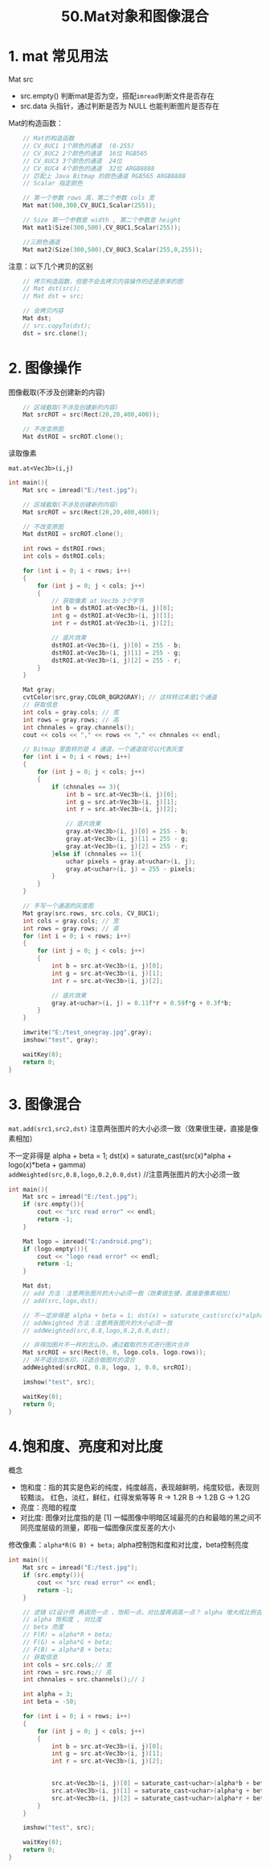 # <center>50.Mat对象和图像混合<center>

# 1. mat 常见用法

Mat src

- src.empty() 判断mat是否为空，搭配`imread`判断文件是否存在
- src.data 头指针，通过判断是否为 NULL 也能判断图片是否存在

Mat的构造函数：

```c++
	// Mat的构造函数
	// CV_8UC1 1个颜色的通道  (0-255)
	// CV_8UC2 2个颜色的通道  16位 RGB565
	// CV_8UC3 3个颜色的通道  24位
	// CV_8UC4 4个颜色的通道  32位 ARGB8888
	// 匹配上 Java Bitmap 的颜色通道 RGB565 ARGB8888
	// Scalar 指定颜色

	// 第一个参数 rows 高，第二个参数 cols 宽
	Mat mat(500,300,CV_8UC1,Scalar(255));

	// Size 第一个参数是 width , 第二个参数是 height
	Mat mat1(Size(300,500),CV_8UC1,Scalar(255));

	//三颜色通道
	Mat mat2(Size(300,500),CV_8UC3,Scalar(255,0,255));
```

注意：以下几个拷贝的区别

```c++
	// 拷贝构造函数，但是不会去拷贝内容操作的还是原来的图
	// Mat dst(src);
	// Mat dst = src;

	// 会拷贝内容
	Mat dst;
	// src.copyTo(dst);
	dst = src.clone();
```

# 2. 图像操作

图像截取(不涉及创建新的内容)

```c++
	// 区域截取(不涉及创建新的内容)
	Mat srcROT = src(Rect(20,20,400,400));

	// 不改变原图
	Mat dstROI = srcROT.clone();
```

读取像素

`mat.at<Vec3b>(i,j)`

```c++
int main(){
	Mat src = imread("E:/test.jpg");

	// 区域截取(不涉及创建新的内容)
	Mat srcROT = src(Rect(20,20,400,400));

	// 不改变原图
	Mat dstROI = srcROT.clone();

	int rows = dstROI.rows;
	int cols = dstROI.cols;

	for (int i = 0; i < rows; i++)
	{
		for (int j = 0; j < cols; j++)
		{
			// 获取像素 at Vec3b 3个字节
			int b = dstROI.at<Vec3b>(i, j)[0];
			int g = dstROI.at<Vec3b>(i, j)[1];
			int r = dstROI.at<Vec3b>(i, j)[2];

			// 底片效果
			dstROI.at<Vec3b>(i, j)[0] = 255 - b;
			dstROI.at<Vec3b>(i, j)[1] = 255 - g;
			dstROI.at<Vec3b>(i, j)[2] = 255 - r;
		}
	}

	Mat gray;
	cvtColor(src,gray,COLOR_BGR2GRAY); // 这样转过来是1个通道
	// 获取信息
	int cols = gray.cols; // 宽
	int rows = gray.rows; // 高
	int chnnales = gray.channels();
	cout << cols << "," << rows << "," << chnnales << endl;

	// Bitmap 里面转的是 4 通道，一个通道就可以代表灰度
	for (int i = 0; i < rows; i++)
	{
		for (int j = 0; j < cols; j++)
		{
			if (chnnales == 3){
				int b = src.at<Vec3b>(i, j)[0];
				int g = src.at<Vec3b>(i, j)[1];
				int r = src.at<Vec3b>(i, j)[2];

				// 底片效果
				gray.at<Vec3b>(i, j)[0] = 255 - b;
				gray.at<Vec3b>(i, j)[1] = 255 - g;
				gray.at<Vec3b>(i, j)[2] = 255 - r;
			}else if (chnnales == 1){
				uchar pixels = gray.at<uchar>(i, j);
				gray.at<uchar>(i, j) = 255 - pixels;
			}
		}
	}

	// 手写一个通道的灰度图
	Mat gray(src.rows, src.cols, CV_8UC1);
	int cols = gray.cols; // 宽
	int rows = gray.rows; // 高
	for (int i = 0; i < rows; i++)
	{
		for (int j = 0; j < cols; j++)
		{
			int b = src.at<Vec3b>(i, j)[0];
			int g = src.at<Vec3b>(i, j)[1];
			int r = src.at<Vec3b>(i, j)[2];

			// 底片效果
			gray.at<uchar>(i, j) = 0.11f*r + 0.59f*g + 0.3f*b;
		}
	}

	imwrite("E:/test_onegray.jpg",gray);
	imshow("test", gray);

	waitKey(0);
	return 0;
}
```

# 3. 图像混合

`mat.add(src1,src2,dst)`  注意两张图片的大小必须一致（效果很生硬，直接是像素相加）

不一定非得是 alpha + beta = 1; dst(x) = saturate_cast(src(x)*alpha + logo(x)*beta + gamma)  
`addWeighted(src,0.8,logo,0.2,0.0,dst)` //注意两张图片的大小必须一致

```c++
int main(){
	Mat src = imread("E:/test.jpg");
	if (src.empty()){
		cout << "src read error" << endl;
		return -1;
	}

	Mat logo = imread("E:/android.png");
	if (logo.empty()){
		cout << "logo read error" << endl;
		return -1;
	}

	Mat dst;
	// add 方法：注意两张图片的大小必须一致（效果很生硬，直接是像素相加）
	// add(src,logo,dst);

	// 不一定非得是 alpha + beta = 1; dst(x) = saturate_cast(src(x)*alpha + logo(x)*beta + gamma)
	// addWeighted 方法：注意两张图片的大小必须一致
	// addWeighted(src,0.8,logo,0.2,0.0,dst);

	// 非得加图片不一样的怎么办，通过截取的方式进行图片合并
	Mat srcROI = src(Rect(0, 0, logo.cols, logo.rows));
	// 并不适合加水印，只适合做图片的混合
	addWeighted(srcROI, 0.8, logo, 1, 0.0, srcROI);

	imshow("test", src);

	waitKey(0);
	return 0;
}
```

# 4.饱和度、亮度和对比度

概念

- 饱和度：指的其实是色彩的纯度，纯度越高，表现越鲜明，纯度较低，表现则较黯淡。 红色，淡红，鲜红，红得发紫等等   R -> 1.2R B -> 1.2B G -> 1.2G
- 亮度：亮暗的程度
- 对比度: 图像对比度指的是 [1]  一幅图像中明暗区域最亮的白和最暗的黑之间不同亮度层级的测量，即指一幅图像灰度反差的大小

修改像素：`alpha*R(G B) + beta;`   alpha控制饱和度和对比度，beta控制亮度

```c++
int main(){
	Mat src = imread("E:/test.jpg");
	if (src.empty()){
		cout << "src read error" << endl;
		return -1;
	}

	// 滤镜 UI设计师 再调亮一点 ，饱和一点，对比度再调高一点？ alpha 增大成比例去增 1:500  10:5000  beta增
	// alpha 饱和度 , 对比度
	// beta 亮度
	// F(R) = alpha*R + beta;
	// F(G) = alpha*G + beta;
	// F(B) = alpha*B + beta;
	// 获取信息
	int cols = src.cols;// 宽
	int rows = src.rows;// 高
	int chnnales = src.channels();// 1 

	int alpha = 3;
	int beta = -50;

	for (int i = 0; i < rows; i++)
	{
		for (int j = 0; j < cols; j++)
		{
			int b = src.at<Vec3b>(i, j)[0];
			int g = src.at<Vec3b>(i, j)[1];
			int r = src.at<Vec3b>(i, j)[2];

			
			src.at<Vec3b>(i, j)[0] = saturate_cast<uchar>(alpha*b + beta);
			src.at<Vec3b>(i, j)[1] = saturate_cast<uchar>(alpha*g + beta);
			src.at<Vec3b>(i, j)[2] = saturate_cast<uchar>(alpha*r + beta);
		}
	}

	imshow("test", src);

	waitKey(0);
	return 0;
}
```


















